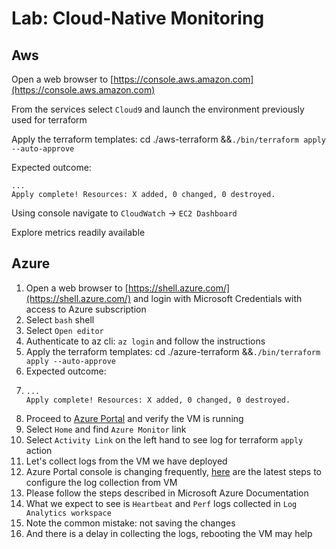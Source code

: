 # Lab: Cloud-Native Monitoring

## Aws

Open a web browser to [https://console.aws.amazon.com](https://console.aws.amazon.com)

From the services select `Cloud9` and launch the environment previously used for terraform

Apply the terraform templates: cd ./aws-terraform &&`./bin/terraform apply --auto-approve`

Expected outcome:

```
...
Apply complete! Resources: X added, 0 changed, 0 destroyed.
```

Using console navigate to `CloudWatch` -&gt; `EC2 Dashboard`

Explore metrics readily available





## Azure

1. Open a web browser to [https://shell.azure.com/](https://shell.azure.com/) and login with Microsoft Credentials with access to Azure subscription
2. Select `bash` shell
3. Select `Open editor`
4. Authenticate to az cli: `az login` and follow the instructions
5. Apply the terraform templates: cd ./azure-terraform &&`./bin/terraform apply --auto-approve`
6. Expected outcome:
7. ```
   ...
   Apply complete! Resources: X added, 0 changed, 0 destroyed.
   ```
8. Proceed to [Azure Portal](https://portal.azure.com/) and verify the VM is running
9. Select `Home` and find `Azure Monitor` link
10. Select `Activity Link` on the left hand to see log for terraform `apply` action
11. Let's collect logs from the VM we have deployed
12. Azure Portal console is changing frequently, [here](https://docs.microsoft.com/en-us/azure/azure-monitor/learn/quick-collect-azurevm) are the latest steps to configure the log collection from VM
13. Please follow the steps described in Microsoft Azure Documentation
14. What we expect to see is `Heartbeat` and `Perf` logs collected in `Log Analytics workspace`
15. Note the common mistake: not saving the changes
16. And there is a delay in collecting the logs, rebooting the VM may help



